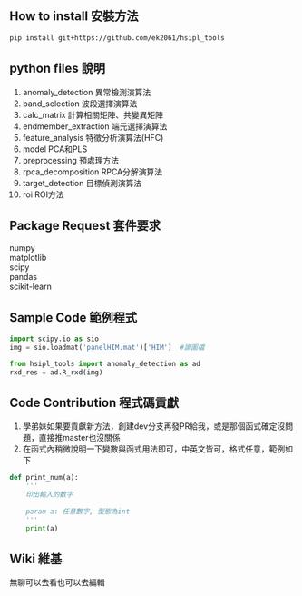 ## How to install 安裝方法  
```bash
pip install git+https://github.com/ek2061/hsipl_tools  
```

## python files 說明
1. anomaly_detection 異常檢測演算法  
2. band_selection 波段選擇演算法  
3. calc_matrix 計算相關矩陣、共變異矩陣  
4. endmember_extraction 端元選擇演算法  
5. feature_analysis 特徵分析演算法(HFC)  
6. model PCA和PLS  
7. preprocessing 預處理方法  
8. rpca_decomposition RPCA分解演算法  
9. target_detection 目標偵測演算法  
10. roi ROI方法

## Package Request 套件要求  
numpy  
matplotlib  
scipy  
pandas  
scikit-learn

## Sample Code 範例程式
```python
import scipy.io as sio  
img = sio.loadmat('panelHIM.mat')['HIM']  #讀圖檔  

from hsipl_tools import anomaly_detection as ad   
rxd_res = ad.R_rxd(img)  
``` 

## Code Contribution 程式碼貢獻
1. 學弟妹如果要貢獻新方法，創建dev分支再發PR給我，或是那個函式確定沒問題，直接推master也沒關係  
2. 在函式內稍微說明一下變數與函式用法即可，中英文皆可，格式任意，範例如下
```python
def print_num(a):
    '''
    印出輸入的數字
    
    param a: 任意數字, 型態為int 
    '''
    print(a)
```

## Wiki 維基
無聊可以去看也可以去編輯
